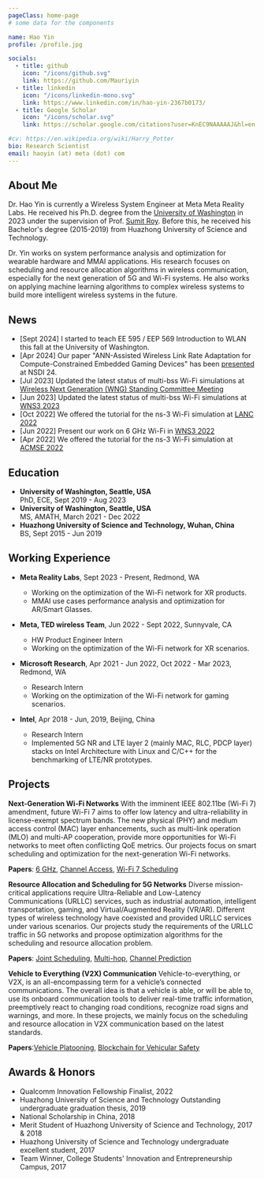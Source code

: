```yaml
---
pageClass: home-page
# some data for the components

name: Hao Yin
profile: /profile.jpg

socials:
  - title: github
    icon: "/icons/github.svg"
    link: https://github.com/Mauriyin
  - title: linkedin
    icon: "/icons/linkedin-mono.svg"
    link: https://www.linkedin.com/in/hao-yin-2367b0173/
  - title: Google Scholar
    icon: "/icons/scholar.svg"
    link: https://scholar.google.com/citations?user=KnEC9NAAAAAJ&hl=en

#cv: https://en.wikipedia.org/wiki/Harry_Potter
bio: Research Scientist
email: haoyin (at) meta (dot) com
---
```


<ProfileSection :frontmatter="$page.frontmatter" />

## About Me
Dr. Hao Yin is currently a Wireless System Engineer at Meta Meta Reality Labs. He received his Ph.D. degree from the [University of Washington](https://www.washington.edu/) in 2023 under the supervision of Prof. [Sumit Roy](https://people.ece.uw.edu/roy/). Before this, he received his Bachelor's degree (2015-2019) from Huazhong University of Science and Technology.
              
Dr. Yin works on system performance analysis and optimization for wearable hardware and MMAI applications. His research focuses on scheduling and resource allocation algorithms in wireless communication, especially for the next generation of 5G and Wi-Fi systems. He also works on applying machine learning algorithms to complex wireless systems to build more intelligent wireless systems in the future.

## News
- [Sept 2024] I started to teach EE 595 / EEP 569 Introduction to WLAN this fall at the University of Washington.
- [Apr 2024] Our paper "ANN-Assisted Wireless Link Rate Adaptation for Compute-Constrained Embedded Gaming Devices" has been [presented](https://www.usenix.org/conference/nsdi24/presentation/yin) at NSDI 24.
- [Jul 2023] Updated the latest status of multi-bss Wi-Fi simulations at [Wireless Next Generation (WNG) Standing Committee
Meeting](https://mentor.ieee.org/802.11/dcn/23/11-23-1257-00-0wng-wng-meeting-minutes-2023-july-berlin-meeting.docx)
- [Jun 2023] Updated the latest status of multi-bss Wi-Fi simulations at [WNS3 2023](https://www.nsnam.org/research/wns3/wns3-2023/program/)
- [Oct 2022] We offered the tutorial for the ns-3 Wi-Fi simulation at [LANC 2022](https://lanc.top/2022/tutorials-offered/)
- [Jun 2022] Present our work on 6 GHz Wi-Fi in [WNS3 2022](https://www.nsnam.org/research/wns3/wns3-2022/program/)
- [Apr 2022] We offered the tutorial for the ns-3 Wi-Fi simulation at [ACMSE 2022](https://acmse.net/2022/tutorials-offered/#tut-work04)


## Education

- **University of Washington, Seattle, USA** <br/>
PhD, ECE, Sept 2019 - Aug 2023
- **University of Washington, Seattle, USA** <br/>
MS, AMATH, March 2021 - Dec 2022
- **Huazhong University of Science and Technology, Wuhan, China** <br/>
BS, Sept 2015 - Jun 2019

## Working Experience
- **Meta Reality Labs**, Sept 2023 - Present, Redmond, WA
  - Working on the optimization of the Wi-Fi network for XR products.
  - MMAI use cases performance analysis and optimization for AR/Smart Glasses.

- **Meta, TED wireless Team**, Jun 2022 - Sept 2022, Sunnyvale, CA
  - HW Product Engineer Intern
  - Working on the optimization of the Wi-Fi network for XR scenarios.

- **Microsoft Research**, Apr 2021 - Jun 2022, Oct 2022 - Mar 2023, Redmond, WA
  - Research Intern
  - Working on the optimization of the Wi-Fi network for gaming scenarios.

- **Intel**, Apr 2018 - Jun, 2019, Beijing, China
  - Research Intern
  - Implemented 5G NR and LTE layer 2 (mainly MAC, RLC, PDCP layer) stacks on Intel Architecture with Linux and C/C++ for the benchmarking of LTE/NR prototypes.
  
## Projects


<!-- [→ Full list](/projects/) -->

<ProjectCard image="/projects/wifi.png" hideBorder=true>

  **Next-Generation Wi-Fi Networks**
With the imminent IEEE 802.11be (Wi-Fi 7) amendment, future Wi-Fi 7 aims to offer low latency and ultra-reliability in license-exempt spectrum bands. The new physical (PHY) and medium access control (MAC) layer enhancements, such as multi-link operation (MLO) and multi-AP cooperation, provide more opportunities for Wi-Fi networks to meet often conflicting QoE metrics. Our projects focus on smart scheduling and optimization for the next-generation Wi-Fi networks.    

**Papers**: [6 GHz](https://dl.acm.org/doi/abs/10.1145/3532577.3532580), [Channel Access](https://ieeexplore.ieee.org/abstract/document/9348485), [Wi-Fi 7 Scheduling](https://ieeexplore.ieee.org/abstract/document/9810021)

</ProjectCard>

<ProjectCard image="/projects/5g.png" hideBorder=true>

  **Resource Allocation and Scheduling for 5G Networks**
  Diverse mission-critical applications require Ultra-Reliable and Low-Latency Communications (URLLC) services, such as industrial automation, intelligent transportation, gaming, and Virtual/Augmented Reality (VR/AR). Different types of wireless technology have coexisted and provided URLLC services under various scenarios. Our projects study the requirements of the URLLC traffic in 5G networks and propose optimization algorithms for the scheduling and resource allocation problem.

**Papers**: [Joint Scheduling](https://ieeexplore.ieee.org/abstract/document/9247169), [Multi-hop](https://ieeexplore.ieee.org/abstract/document/9625389), [Channel Prediction](https://ieeexplore.ieee.org/abstract/document/9625323)
</ProjectCard>

<!-- <ProjectCard hideBorder=true>

  **The ns-3 simulation tools**
  
  [[Link](https://www.google.com)]

</ProjectCard> -->

<ProjectCard image="/projects/v2x.png" hideBorder=true>

  **Vehicle to Everything (V2X) Communication**
Vehicle-to-everything, or V2X, is an all-encompassing term for a vehicle’s connected communications. The overall idea is that a vehicle is able, or will be able to, use its onboard communication tools to deliver real-time traffic information, preemptively react to changing road conditions, recognize road signs and warnings, and more. In these projects, we mainly focus on the scheduling and resource allocation in V2X communication based on the latest standards.  

**Papers**:[Vehicle Platooning](https://ieeexplore.ieee.org/abstract/document/9527765), [Blockchain for Vehicular Safety](https://ieeexplore.ieee.org/abstract/document/9625342)
</ProjectCard>


## Awards & Honors
- Qualcomm Innovation Fellowship Finalist, 2022 
- Huazhong University of Science and Technology Outstanding undergraduate graduation thesis, 2019
- National Scholarship in China, 2018
- Merit Student of Huazhong University of Science and Technology, 2017 & 2018
- Huazhong University of Science and Technology undergraduate excellent student, 2017
- Team Winner, College Students' Innovation and Entrepreneurship Campus, 2017

<!-- ### Contests

- First place in **The Hogwarts House Cup** -->


<!-- Custom style for this page -->

<style lang="stylus">

.theme-container.home-page .page
  font-size 14px
  font-family "lucida grande", "lucida sans unicode", lucida, "Helvetica Neue", Helvetica, Arial, sans-serif;
  p
    margin 0 0 0.5rem
  p, ul, ol
    line-height normal
  a
    font-weight normal
  .theme-default-content:not(.custom) > h2
    margin-bottom 0.5rem
  .theme-default-content:not(.custom) > h2:first-child + p
    margin-top 0.5rem
  .theme-default-content:not(.custom) > h3
    padding-top 4rem

  /* Override */
  .md-card
    margin-top 0.5em
    .card-image
      padding 0.2rem
      img
        max-width 120px
        max-height 120px
    .card-content p
      -webkit-margin-after 0.2em

@media (max-width: 419px)
  .theme-container.home-page .page
    p, ul, ol
      line-height 1.5

    .md-card
      .card-image
        img 
          width 100%
          max-width 400px

</style>
